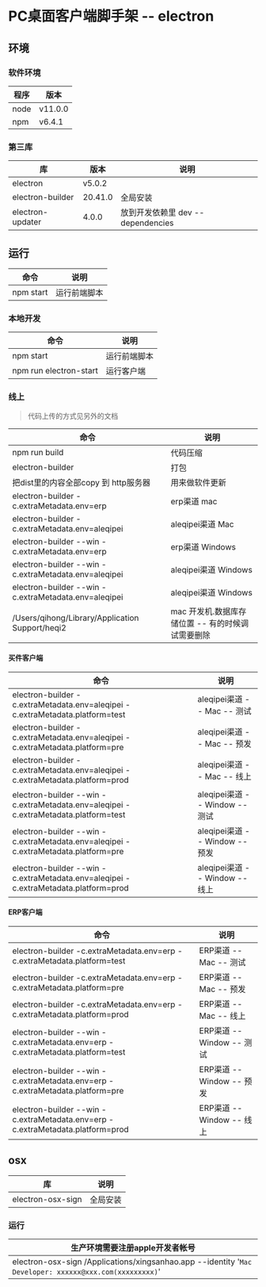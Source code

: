 # PC桌面客户端脚手架 -- electron


   

## 环境

### 软件环境

|程序|版本|
|---|---|
|node|v11.0.0|
|npm|v6.4.1|






### 第三库

| 库| 版本 |  说明 |
| ---| --- |  --- |
|electron| v5.0.2 |  |
|electron-builder | 20.41.0 | 全局安装 |
|electron-updater| 4.0.0| 放到开发依赖里 dev -- dependencies |




## 运行
    
| 命令|   说明 | 
| --- | --- |
| npm start  | 运行前端脚本 |

### 本地开发 

| 命令|   说明 |
| --- |  ---  |
| npm start  | 运行前端脚本 |
| npm run electron-start | 运行客户端 | 

### 线上
> 代码上传的方式见另外的文档

| 命令 | 说明|
| --- |--- |
| npm run build | 代码压缩 |
| electron-builder | 打包 |
| 把dist里的内容全部copy 到 http服务器|  用来做软件更新 |
| electron-builder -c.extraMetadata.env=erp | erp渠道 mac |
| electron-builder -c.extraMetadata.env=aleqipei | aleqipei渠道 Mac |
| electron-builder --win -c.extraMetadata.env=erp | erp渠道 Windows |
| electron-builder --win -c.extraMetadata.env=aleqipei | aleqipei渠道 Windows |
| electron-builder --win -c.extraMetadata.env=aleqipei | aleqipei渠道 Windows |
|/Users/qihong/Library/Application Support/heqi2| mac 开发机.数据库存储位置 -- 有的时候调试需要删除|


#### 买件客户端 

| 命令 | 说明|
| --- |--- |
|  electron-builder -c.extraMetadata.env=aleqipei -c.extraMetadata.platform=test | aleqipei渠道 --  Mac -- 测试  |
|  electron-builder -c.extraMetadata.env=aleqipei -c.extraMetadata.platform=pre | aleqipei渠道 --  Mac -- 预发 |
|  electron-builder -c.extraMetadata.env=aleqipei -c.extraMetadata.platform=prod | aleqipei渠道 --  Mac -- 线上 |
|  electron-builder --win -c.extraMetadata.env=aleqipei -c.extraMetadata.platform=test | aleqipei渠道 --  Window -- 测试 |
|  electron-builder --win -c.extraMetadata.env=aleqipei -c.extraMetadata.platform=pre | aleqipei渠道 --  Window -- 预发 |
|  electron-builder --win -c.extraMetadata.env=aleqipei -c.extraMetadata.platform=prod | aleqipei渠道 --  Window -- 线上 |

#### ERP客户端

| 命令 | 说明|
| --- |--- |
|  electron-builder -c.extraMetadata.env=erp -c.extraMetadata.platform=test | ERP渠道 --  Mac -- 测试  |
|  electron-builder -c.extraMetadata.env=erp -c.extraMetadata.platform=pre | ERP渠道 --  Mac -- 预发 |
|  electron-builder -c.extraMetadata.env=erp -c.extraMetadata.platform=prod | ERP渠道 --  Mac -- 线上 |
|  electron-builder --win -c.extraMetadata.env=erp -c.extraMetadata.platform=test | ERP渠道 --  Window -- 测试 |
|  electron-builder --win -c.extraMetadata.env=erp -c.extraMetadata.platform=pre | ERP渠道 --  Window -- 预发 |
|  electron-builder --win -c.extraMetadata.env=erp -c.extraMetadata.platform=prod | ERP渠道 --  Window -- 线上 |

## osx

| 库|  说明|
| --- | --- |
|  electron-osx-sign| 全局安装 |

### 运行

> 


|生产环境需要注册apple开发者帐号|
|---|
|electron-osx-sign /Applications/xingsanhao.app --identity '```Mac Developer: xxxxxx@xxx.com(xxxxxxxxx)```'|






